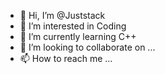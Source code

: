 - 👋 Hi, I’m @Juststack
- 👀 I’m interested in Coding
- 🌱 I’m currently learning C++
- 💞️ I’m looking to collaborate on ...
- 📫 How to reach me ...

<!---
Juststack/Juststack is a ✨ special ✨ repository because its `README.md` (this file) appears on your GitHub profile.
You can click the Preview link to take a look at your changes.
--->

